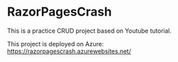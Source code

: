 # RazorPagesCrash

This is a practice CRUD project based on Youtube tutorial.

This project is deployed on Azure:
https://razorpagescrash.azurewebsites.net/
